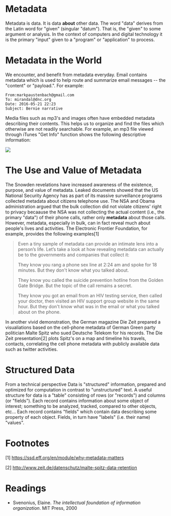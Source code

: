 Metadata
========

Metadata is data. It is data **about** other data. The word "data" derives from the Latin word for "given" (singular "datum"). That is, the "given" to some argument or analysis. In the context of computers and digital technology it is the primary "input" given to a "program" or "application" to process.

Metadata in the World
=====================

We encounter, and benefit from metadata everyday. Email contains metadata which is used to help route and summarize email messages -- the "content" or "payload.". For example:

``` example
From:markpaustenbach@gmail.com
To: mirandal@dnc.org
Date: 2016-05-21 22:23
Subject: Bernie narrative
```

Media files such as mp3's and images often have embedded metadata describing their contents. This helps us to organize and find the files which otherwise are not readily searchable. For example, an mp3 file viewed through iTunes "Get Info" function shows the following descriptive information:


<a href="" target="_blank"><img src="sea_sand_metadata.png"/></a>

The Use and Value of Metadata
=============================

The Snowden revelations have increased awareness of the existence, purpose, and value of metadata. Leaked documents showed that the US National Security Agency has as part of its massive surveillance programs collected metadata about citizens telephone use. The NSA and Obama administration argued that the bulk collection did not violate citizens' right to privacy becaause the NSA was not collecting the actual content (i.e., the primary "data") of their phone calls, rather only **metadata** about those calls. However, metadata, especially in bulk, can in fact reveal much about people's lives and activities. The Electronic Frontier Foundation, for example, provides the following examples[1]

> Even a tiny sample of metadata can provide an intimate lens into a person’s life. Let’s take a look at how revealing metadata can actually be to the governments and companies that collect it:
>
> They know you rang a phone sex line at 2:24 am and spoke for 18 minutes. But they don't know what you talked about.
>
> They know you called the suicide prevention hotline from the Golden Gate Bridge. But the topic of the call remains a secret.
>
> They know you got an email from an HIV testing service, then called your doctor, then visited an HIV support group website in the same hour. But they don't know what was in the email or what you talked about on the phone.

In another vivid demonstration, the German magazine Die Zeit prepared a visualiations based on the cell-phone metadata of German Green party politician Malte Spitz who sued Deutsche Telekom for his records. The Die Zeit presentation[2] plots Spitz's on a map and timeline his travels, contacts, correlating the cell phone metadata with publicly available data such as twitter activities.

Structured Data
===============

From a technical perspective Data is "structured" information, prepared and optimized for computation in contrast to "unstructured" text. A useful structure for data is a "table" consisting of rows (or "records") and columns (or "fields"). Each record contains information about some object of interest; something to be analyzed, tracked, compared to other objects, etc... Each record contains "fields" which contain data describing some property of each object. Fields, in turn have "labels" (i.e. their name) "values". 




Footnotes
=========

[1] <https://ssd.eff.org/en/module/why-metadata-matters>

[2] <http://www.zeit.de/datenschutz/malte-spitz-data-retention>


Readings
========

- Svenonius, Elaine. *The intellectual foundation of information organization*. MIT Press, 2000
